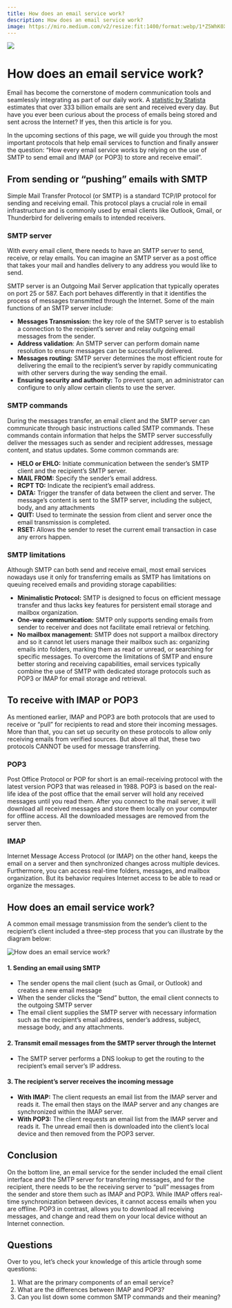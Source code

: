 ```yaml
---
title: How does an email service work?
description: How does an email service work?
image: https://miro.medium.com/v2/resize:fit:1400/format:webp/1*Z5WhK0XAI8buYjN0s4tsdg.jpeg
---
```


![](https://miro.medium.com/v2/resize:fit:1400/format:webp/1*Z5WhK0XAI8buYjN0s4tsdg.jpeg)

# How does an email service work?

Email has become the cornerstone of modern communication tools and seamlessly integrating as part of our daily work. A [statistic by Statista](https://www.statista.com/statistics/456500/daily-number-of-e-mails-worldwide/) estimates that over 333 billion emails are sent and received every day. But have you ever been curious about the process of emails being stored and sent across the Internet? If yes, then this article is for you. 

In the upcoming sections of this page, we will guide you through the most important protocols that help email services to function and finally answer the question: “How every email service works by relying on the use of SMTP to send email and IMAP (or POP3) to store and receive email”. 

## From sending or “pushing” emails with SMTP 
Simple Mail Transfer Protocol (or SMTP) is a standard TCP/IP protocol for sending and receiving email. This protocol plays a crucial role in email infrastructure and is commonly used by email clients like Outlook, Gmail, or Thunderbird for delivering emails to intended receivers. 

### SMTP server 
With every email client, there needs to have an SMTP server to send, receive, or relay emails. You can imagine an SMTP server as a post office that takes your mail and handles delivery to any address you would like to send. 

SMTP server is an Outgoing Mail Server application that typically operates on port 25 or 587. Each port behaves differently in that it identifies the process of messages transmitted through the Internet. Some of the main functions of an SMTP server include: 

- **Messages Transmission:** the key role of the SMTP server is to establish a connection to the recipient’s server and relay outgoing email messages from the sender. 
- **Address validation**: An SMTP server can perform domain name resolution to ensure messages can be successfully delivered.
- **Messages routing:** SMTP server determines the most efficient route for delivering the email to the recipient’s server by rapidly communicating with other servers during the way sending the email. 
- **Ensuring security and authority:** To prevent spam, an administrator can configure to only allow certain clients to use the server.
 
### SMTP commands 
During the messages transfer, an email client and the SMTP server can communicate through basic instructions called SMTP commands. These commands contain information that helps the SMTP server successfully deliver the messages such as sender and recipient addresses, message content, and status updates. Some common commands are: 

- **HELO or EHLO:** Initiate communication between the sender’s SMTP client and the recipient’s SMTP server. 
- **MAIL FROM:** Specify the sender’s email address. 
- **RCPT TO:** Indicate the recipient’s email address. 
- **DATA:** Trigger the transfer of data between the client and server. The message’s content is sent to the SMTP server, including the subject, body, and any attachments 
- **QUIT:** Used to terminate the session from client and server once the email transmission is completed. 
- **RSET:** Allows the sender to reset the current email transaction in case any errors happen. 

### SMTP limitations 
Although SMTP can both send and receive email, most email services nowadays use it only for transferring emails as SMTP has limitations on queuing received emails and providing storage capabilities: 

- **Minimalistic Protocol:** SMTP is designed to focus on efficient message transfer and thus lacks key features for persistent email storage and mailbox organization. 
- **One-way communication:** SMTP only supports sending emails from sender to receiver and does not facilitate email retrieval or fetching. 
- **No mailbox management:** SMTP does not support a mailbox directory and so it cannot let users manage their mailbox such as: organizing emails into folders, marking them as read or unread, or searching for specific messages. 
To overcome the limitations of SMTP and ensure better storing and receiving capabilities, email services typically combine the use of SMTP with dedicated storage protocols such as POP3 or IMAP for email storage and retrieval. 

## To receive with IMAP or POP3 
As mentioned earlier, IMAP and POP3 are both protocols that are used to receive or “pull” for recipients to read and store their incoming messages. More than that, you can set up security on these protocols to allow only receiving emails from verified sources. But above all that, these two protocols CANNOT be used for message transferring. 

### POP3 
Post Office Protocol or POP for short is an email-receiving protocol with the latest version POP3 that was released in 1988. POP3 is based on the real-life idea of the post office that the email server will hold any received messages until you read them. After you connect to the mail server, it will download all received messages and store them locally on your computer for offline access. All the downloaded messages are removed from the server then. 

### IMAP 
Internet Message Access Protocol (or IMAP) on the other hand, keeps the email on a server and then synchronized changes across multiple devices. Furthermore, you can access real-time folders, messages, and mailbox organization. But its behavior requires Internet access to be able to read or organize the messages. 

## How does an email service work? 
A common email message transmission from the sender’s client to the recipient’s client included a three-step process that you can illustrate by the diagram below: 

![How does an email service work? ](https://dev-to-uploads.s3.amazonaws.com/uploads/articles/r6laie9uvqocvdjnh2r9.png)
#### 1. Sending an email using SMTP 

- The sender opens the mail client (such as Gmail, or Outlook) and creates a new email message 
- When the sender clicks the “Send” button, the email client connects to the outgoing SMTP server 
- The email client supplies the SMTP server with necessary information such as the recipient’s email address, sender’s address, subject, message body, and any attachments. 

#### 2. Transmit email messages from the SMTP server through the Internet 
- The SMTP server performs a DNS lookup to get the routing to the recipient’s email server’s IP address.

#### 3. The recipient’s server receives the incoming message 

- **With IMAP:** The client requests an email list from the IMAP server and reads it. The email then stays on the IMAP server and any changes are synchronized within the IMAP server. 
- **With POP3:** The client requests an email list from the IMAP server and reads it. The unread email then is downloaded into the client’s local device and then removed from the POP3 server. 

## Conclusion 
On the bottom line, an email service for the sender included the email client interface and the SMTP server for transferring messages, and for the recipient, there needs to be the receiving server to “pull” messages from the sender and store them such as IMAP and POP3. While IMAP offers real-time synchronization between devices, it cannot access emails when you are offline. POP3 in contrast, allows you to download all receiving messages, and change and read them on your local device without an Internet connection. 

## Questions 
Over to you, let’s check your knowledge of this article through some questions: 

1. What are the primary components of an email service? 
2. What are the differences between IMAP and POP3? 
3. Can you list down some common SMTP commands and their meaning? 

